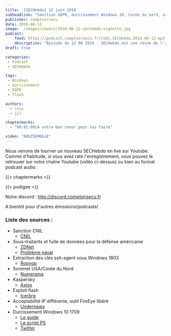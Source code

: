 ```yaml
---
title: '[SECHebdo] 12 juin 2018'
subheadline: "Sanction GDPR, durcissement Windows 10, Corée du nord, sous-traitants, ssh-agent, exploit flash, etc."
publisher: comptoirsecu
date: 2018-06-12
image:  /images/covers/2018-06-12-sechebdo-vignette.jpg
podcast:
    feed: https://podcast.comptoirsecu.fr/CSEC.SECHebdo.2018-06-12.mp3
    description: "Épisode du 12 06 2018 - SECHebdo est une revue de l'actualité cybersécurité réalisée en live sur Youtube, généralement le mardi soir."
draft: true

categories:
 - Podcast
 - SECHebdo

tags:
 - Windows
 - durcissement
 - RGPD
 - flash

authors:
  - lois
  - jil

chaptermarks:
  - "00:02:00|A votre bon coeur pour les faire"

video: "68UZ5hM6biE"
---
```


Nous venons de tourner un nouveau SECHebdo en live sur Youtube. Comme d'habitude, si vous avez raté l'enregistrement, vous pouvez le retrouver sur notre chaîne Youtube (vidéo ci-dessus) ou bien au format podcast audio:

{{< chaptermarks >}}

{{< podigee >}}

Notre discord : <http://discord.comptoirsecu.fr>

A bientôt pour d'autres émissions/podcasts!

### Liste des sources :

* Sanction CNIL
    * [CNIL](https://www.cnil.fr/fr/optical-center-sanction-de-250000eu-pour-une-atteinte-la-securite-des-donnees-des-clients-du-site)
* Sous-traitants et fuite de données pour la défense américaine
    * [ZDNet](https://www.zdnet.com/article/china-blamed-for-data-theft-from-us-navy-contractor/)
    * [Problème naval](https://www.zdnet.com/article/maritime-navigation-hack-has-potential-to-wreak-havoc-in-english-channel/)
* Extraction des clés ssh-agent sous Windows 1803
    * [Ropnop](https://blog.ropnop.com/extracting-ssh-private-keys-from-windows-10-ssh-agent/)
* Sommet USA/Corée du Nord
    * [Numerama](https://www.numerama.com/tech/384674-sommet-donald-trump-et-kim-jong-un-pourquoi-un-mini-ventilateur-usb-seme-le-doute.html)
* Kaspersky
    * [Axios](https://www.axios.com/kaspersky-suit-tossed-fed-1527704297-02e8259b-3b81-43c5-9ce4-86a65db63ad0.html)
* Exploit flash
    * [Icerbrg](https://www.icebrg.io/blog/adobe-flash-zero-day-targeted-attack)
* Acceptabilité IP différente, outil FireEye libéré
    * [Undernews](https://www.undernews.fr/reseau-securite/geologonalyzer-un-outil-danalyse-des-logs-dauthentification-dacces-distants.html)
* Durcissement Windows 10 1709
    * [Le guide](https://asd.gov.au/publications/protect/hardening-win10.htm)
    * [Le script PS](https://github.com/cottinghamd/HardeningAuditor/blob/master/ASD1709HardeningComplianceCheck.ps1)
    * [Twitter](https://twitter.com/binitamshah/status/1006071882582376449?s=19)
  
